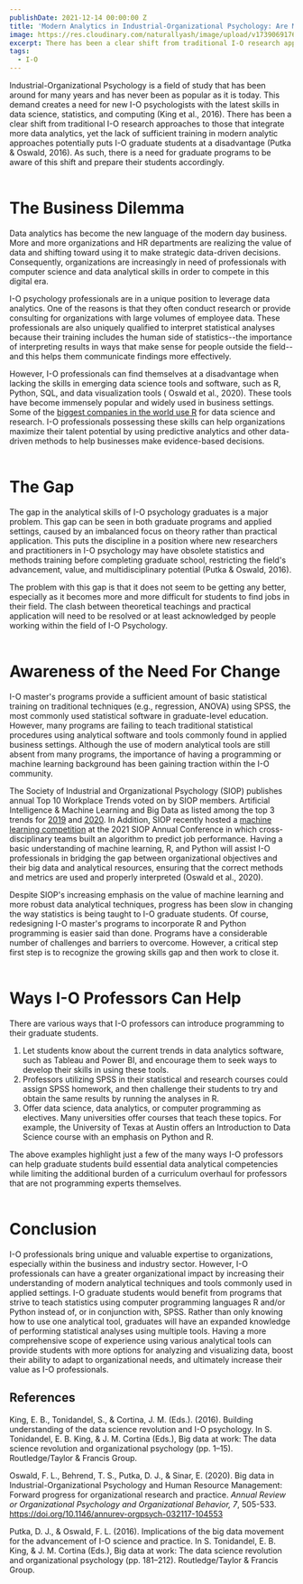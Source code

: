 ```yaml
---
publishDate: 2021-12-14 00:00:00 Z
title: 'Modern Analytics in Industrial-Organizational Psychology: Are Masters Graduate Programs Falling Behind?'
image: https://res.cloudinary.com/naturallyash/image/upload/v1739069176/my%20website/modern-analytics_drixgp.jpg
excerpt: There has been a clear shift from traditional I-O research approaches to those that integrate more data analytics, yet the lack of sufficient training in modern analytic approaches potentially puts I-O graduate students at a disadvantage. As such, there is a need for graduate programs to become aware of this shift and prepare their students accordingly.
tags: 
  - I-O
---
```

Industrial-Organizational Psychology is a field of study that has been around for many years and has never been as popular as it is today. This demand creates a need for new I-O psychologists with the latest skills in data science, statistics, and computing (King et al., 2016). There has been a clear shift from traditional I-O research approaches to those that integrate more data analytics, yet the lack of sufficient training in modern analytic approaches potentially puts I-O graduate students at a disadvantage (Putka & Oswald, 2016). As such, there is a need for graduate programs to be aware of this shift and prepare their students accordingly.
<br><br>

# The Business Dilemma 
Data analytics has become the new language of the modern day business. More and more organizations and HR departments are realizing the value of data and shifting toward using it to make strategic data-driven decisions. Consequently, organizations are increasingly in need of professionals with computer science and data analytical skills in order to compete in this digital era.

I-O psychology professionals are in a unique position to leverage data analytics. One of the reasons is that they often conduct research or provide consulting for organizations with large volumes of employee data. These professionals are also uniquely qualified to interpret statistical analyses because their training includes the human side of statistics--the importance of interpreting results in ways that make sense for people outside the field--and this helps them communicate findings more effectively. 

However, I-O professionals can find themselves at a disadvantage when lacking the skills in emerging data science tools and software, such as R, Python, SQL, and data visualization tools ( Oswald et al., 2020). These tools have become immensely popular and widely used in business settings. Some of the [biggest companies in the world use R](https://github.com/ThinkR-open/companies-using-r) for data science and research. I-O professionals possessing these skills can help organizations maximize their talent potential by using predictive analytics and other data-driven methods to help businesses make evidence-based decisions.
<br><br>

# The Gap
The gap in the analytical skills of I-O psychology graduates is a major problem. This gap can be seen in both graduate programs and applied settings, caused by an imbalanced focus on theory rather than practical application. This puts the discipline in a position where new researchers and practitioners in I-O psychology may have obsolete statistics and methods training before completing graduate school, restricting the field's advancement, value, and multidisciplinary potential (Putka & Oswald, 2016).

The problem with this gap is that it does not seem to be getting any better, especially as it becomes more and more difficult for students to find jobs in their field. The clash between theoretical teachings and practical application will need to be resolved or at least acknowledged by people working within the field of I-O Psychology.
<br><br>

# Awareness of the Need For Change
I-O master's programs provide a sufficient amount of basic statistical training on traditional techniques (e.g., regression, ANOVA) using SPSS, the most commonly used statistical software in graduate-level education. However, many programs are failing to teach traditional statistical procedures using analytical software and tools commonly found in applied business settings. Although the use of modern analytical tools are still absent from many programs, the importance of having a programming or machine learning background has been gaining traction within the I-O community. 

The Society of Industrial and Organizational Psychology (SIOP) publishes annual Top 10 Workplace Trends voted on by SIOP members. Artificial Intelligence & Machine Learning and Big Data as listed among the top 3 trends for [2019](https://www.siop.org/Research-Publications/Items-of-Interest/ArtMID/19366/ArticleID/1639/It%E2%80%99s-the-Same-Only-Different) and [2020](https://www.siop.org/Research-Publications/Items-of-Interest/ArtMID/19366/ArticleID/3361/Top-10-Workplace-Trends-for-2020?utm_source=SIOP&utm_medium=Website&utm_campaign=Top10page). In Addition, SIOP recently hosted a [machine learning competition](https://www.siop.org/Research-Publications/Items-of-Interest/ArtMID/19366/ArticleID/5002/Last-Chance-to-Submit-to-the-SIOP-Machine-Learning-Competition-is-March-14?MessageRunDetailID=4582522591&PostID=26707216&utm_medium=email&utm_source=rasa_io) at the 2021 SIOP Annual Conference in which cross-disciplinary teams built an algorithm to predict job performance. Having a basic understanding of machine learning, R, and Python will assist I-O professionals in bridging the gap between organizational objectives and their big data and analytical resources, ensuring that the correct methods and metrics are used and properly interpreted (Oswald et al., 2020). 

Despite SIOP's increasing emphasis on the value of machine learning and more robust data analytical techniques, progress has been slow in changing the way statistics is being taught to I-O graduate students. Of course, redesigning I-O master's programs to incorporate R and Python programming is easier said than done. Programs have a considerable number of challenges and barriers to overcome. However, a critical step first step is to recognize the growing skills gap and then work to close it. 
<br><br>

# Ways I-O Professors Can Help
There are various ways that I-O professors can introduce programming to their graduate students. 
1. Let students know about the current trends in data analytics software, such as Tableau and Power BI, and encourage them to seek ways to develop their skills in using these tools. 
2. Professors utilizing SPSS in their statistical and research courses could assign SPSS homework, and then challenge their students to try and obtain the same results by running the analyses in R. 
3. Offer data science, data analytics, or computer programming as electives.  Many universities offer courses that teach these topics. For example, the University of Texas at Austin offers an Introduction to Data Science course with an emphasis on Python and R. 

The above examples highlight just a few of the many ways I-O professors can help graduate students build essential data analytical competencies while limiting the additional burden of a curriculum overhaul for professors that are not programming experts themselves.
<br><br>

# Conclusion
I-O professionals bring unique and valuable expertise to organizations, especially within the business and industry sector. However, I-O professionals can have a greater organizational impact by increasing their understanding of modern analytical techniques and tools commonly used in applied settings. I-O graduate students would benefit from programs that strive to teach statistics using computer programming languages R and/or Python instead of, or in conjunction with, SPSS. Rather than only knowing how to use one analytical tool, graduates will have an expanded knowledge of performing statistical analyses using multiple tools. Having a more comprehensive scope of experience using various analytical tools can provide students with more options for analyzing and visualizing data, boost their ability to adapt to organizational needs, and ultimately increase their value as I-O professionals.


## References

King, E. B., Tonidandel, S., & Cortina, J. M. (Eds.). (2016). Building understanding of the data science revolution and I-O psychology. In S. Tonidandel, E. B. King, & J. M. Cortina (Eds.), Big data at work: The data science revolution and organizational psychology (pp. 1–15). Routledge/Taylor & Francis Group. 

Oswald, F. L., Behrend, T. S., Putka, D. J., & Sinar, E. (2020). Big data in Industrial-Organizational Psychology and Human Resource Management: Forward progress for organizational research and practice. *Annual Review or Organizational Psychology and Organizational Behavior, 7*, 505-533. https://doi.org/10.1146/annurev-orgpsych-032117-104553 

Putka, D. J., & Oswald, F. L. (2016). Implications of the big data movement for the advancement of I-O science and practice. In S. Tonidandel, E. B. King, & J. M. Cortina (Eds.), Big data at work: The data science revolution and organizational psychology (pp. 181–212). Routledge/Taylor & Francis Group. 

